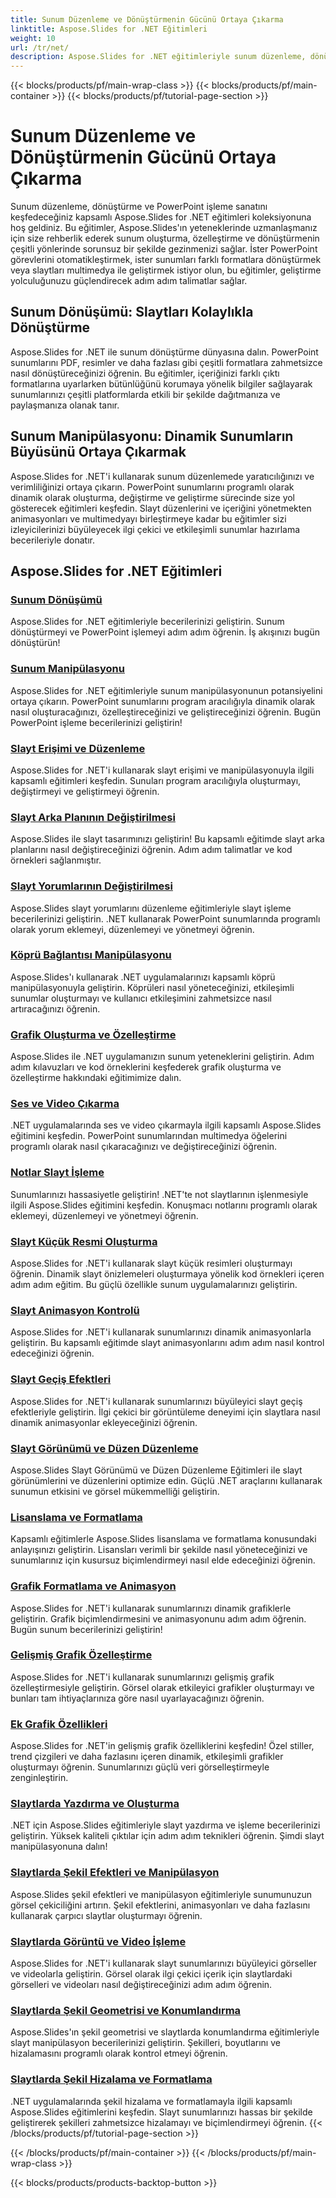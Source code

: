 ```yaml
---
title: Sunum Düzenleme ve Dönüştürmenin Gücünü Ortaya Çıkarma
linktitle: Aspose.Slides for .NET Eğitimleri
weight: 10
url: /tr/net/
description: Aspose.Slides for .NET eğitimleriyle sunum düzenleme, dönüştürme ve PowerPoint işleme dünyasını keşfedin. Etkili sonuçlar için sunumlar oluşturmayı, dönüştürmeyi ve geliştirmeyi öğrenin.
---
```


{{< blocks/products/pf/main-wrap-class >}}
{{< blocks/products/pf/main-container >}}
{{< blocks/products/pf/tutorial-page-section >}}

# Sunum Düzenleme ve Dönüştürmenin Gücünü Ortaya Çıkarma

Sunum düzenleme, dönüştürme ve PowerPoint işleme sanatını keşfedeceğiniz kapsamlı Aspose.Slides for .NET eğitimleri koleksiyonuna hoş geldiniz. Bu eğitimler, Aspose.Slides'ın yeteneklerinde uzmanlaşmanız için size rehberlik ederek sunum oluşturma, özelleştirme ve dönüştürmenin çeşitli yönlerinde sorunsuz bir şekilde gezinmenizi sağlar. İster PowerPoint görevlerini otomatikleştirmek, ister sunumları farklı formatlara dönüştürmek veya slaytları multimedya ile geliştirmek istiyor olun, bu eğitimler, geliştirme yolculuğunuzu güçlendirecek adım adım talimatlar sağlar.

## Sunum Dönüşümü: Slaytları Kolaylıkla Dönüştürme
Aspose.Slides for .NET ile sunum dönüştürme dünyasına dalın. PowerPoint sunumlarını PDF, resimler ve daha fazlası gibi çeşitli formatlara zahmetsizce nasıl dönüştüreceğinizi öğrenin. Bu eğitimler, içeriğinizi farklı çıktı formatlarına uyarlarken bütünlüğünü korumaya yönelik bilgiler sağlayarak sunumlarınızı çeşitli platformlarda etkili bir şekilde dağıtmanıza ve paylaşmanıza olanak tanır.

## Sunum Manipülasyonu: Dinamik Sunumların Büyüsünü Ortaya Çıkarmak
Aspose.Slides for .NET'i kullanarak sunum düzenlemede yaratıcılığınızı ve verimliliğinizi ortaya çıkarın. PowerPoint sunumlarını programlı olarak dinamik olarak oluşturma, değiştirme ve geliştirme sürecinde size yol gösterecek eğitimleri keşfedin. Slayt düzenlerini ve içeriğini yönetmekten animasyonları ve multimedyayı birleştirmeye kadar bu eğitimler sizi izleyicilerinizi büyüleyecek ilgi çekici ve etkileşimli sunumlar hazırlama becerileriyle donatır.

## Aspose.Slides for .NET Eğitimleri
### [Sunum Dönüşümü](./presentation-conversion/)
Aspose.Slides for .NET eğitimleriyle becerilerinizi geliştirin. Sunum dönüştürmeyi ve PowerPoint işlemeyi adım adım öğrenin. İş akışınızı bugün dönüştürün!
### [Sunum Manipülasyonu](./presentation-manipulation/)
Aspose.Slides for .NET eğitimleriyle sunum manipülasyonunun potansiyelini ortaya çıkarın. PowerPoint sunumlarını program aracılığıyla dinamik olarak nasıl oluşturacağınızı, özelleştireceğinizi ve geliştireceğinizi öğrenin. Bugün PowerPoint işleme becerilerinizi geliştirin!
### [Slayt Erişimi ve Düzenleme](./slide-access-and-manipulation/)
Aspose.Slides for .NET'i kullanarak slayt erişimi ve manipülasyonuyla ilgili kapsamlı eğitimleri keşfedin. Sunuları program aracılığıyla oluşturmayı, değiştirmeyi ve geliştirmeyi öğrenin. 
### [Slayt Arka Planının Değiştirilmesi](./slide-background-manipulation/)
Aspose.Slides ile slayt tasarımınızı geliştirin! Bu kapsamlı eğitimde slayt arka planlarını nasıl değiştireceğinizi öğrenin. Adım adım talimatlar ve kod örnekleri sağlanmıştır.
### [Slayt Yorumlarının Değiştirilmesi](./slide-comments-manipulation/)
Aspose.Slides slayt yorumlarını düzenleme eğitimleriyle slayt işleme becerilerinizi geliştirin. .NET kullanarak PowerPoint sunumlarında programlı olarak yorum eklemeyi, düzenlemeyi ve yönetmeyi öğrenin.
### [Köprü Bağlantısı Manipülasyonu](./hyperlink-manipulation/)
Aspose.Slides'ı kullanarak .NET uygulamalarınızı kapsamlı köprü manipülasyonuyla geliştirin. Köprüleri nasıl yöneteceğinizi, etkileşimli sunumlar oluşturmayı ve kullanıcı etkileşimini zahmetsizce nasıl artıracağınızı öğrenin.
### [Grafik Oluşturma ve Özelleştirme](./chart-creation-and-customization/)
Aspose.Slides ile .NET uygulamanızın sunum yeteneklerini geliştirin. Adım adım kılavuzları ve kod örneklerini keşfederek grafik oluşturma ve özelleştirme hakkındaki eğitimimize dalın.
### [Ses ve Video Çıkarma](./audio-and-video-extraction/)
.NET uygulamalarında ses ve video çıkarmayla ilgili kapsamlı Aspose.Slides eğitimini keşfedin. PowerPoint sunumlarından multimedya öğelerini programlı olarak nasıl çıkaracağınızı ve değiştireceğinizi öğrenin.
### [Notlar Slayt İşleme](./notes-slide-manipulation/)
Sunumlarınızı hassasiyetle geliştirin! .NET'te not slaytlarının işlenmesiyle ilgili Aspose.Slides eğitimini keşfedin. Konuşmacı notlarını programlı olarak eklemeyi, düzenlemeyi ve yönetmeyi öğrenin.
### [Slayt Küçük Resmi Oluşturma](./slide-thumbnail-generation/)
Aspose.Slides for .NET'i kullanarak slayt küçük resimleri oluşturmayı öğrenin. Dinamik slayt önizlemeleri oluşturmaya yönelik kod örnekleri içeren adım adım eğitim. Bu güçlü özellikle sunum uygulamalarınızı geliştirin.
### [Slayt Animasyon Kontrolü](./slide-animation-control/)
Aspose.Slides for .NET'i kullanarak sunumlarınızı dinamik animasyonlarla geliştirin. Bu kapsamlı eğitimde slayt animasyonlarını adım adım nasıl kontrol edeceğinizi öğrenin.
### [Slayt Geçiş Efektleri](./slide-transition-effects/)
Aspose.Slides for .NET'i kullanarak sunumlarınızı büyüleyici slayt geçiş efektleriyle geliştirin. İlgi çekici bir görüntüleme deneyimi için slaytlara nasıl dinamik animasyonlar ekleyeceğinizi öğrenin.
### [Slayt Görünümü ve Düzen Düzenleme](./slide-view-and-layout-manipulation/)
Aspose.Slides Slayt Görünümü ve Düzen Düzenleme Eğitimleri ile slayt görünümlerini ve düzenlerini optimize edin. Güçlü .NET araçlarını kullanarak sunumun etkisini ve görsel mükemmelliği geliştirin.
### [Lisanslama ve Formatlama](./licensing-and-formatting/)
Kapsamlı eğitimlerle Aspose.Slides lisanslama ve formatlama konusundaki anlayışınızı geliştirin. Lisansları verimli bir şekilde nasıl yöneteceğinizi ve sunumlarınız için kusursuz biçimlendirmeyi nasıl elde edeceğinizi öğrenin.
### [Grafik Formatlama ve Animasyon](./chart-formatting-and-animation/)
Aspose.Slides for .NET'i kullanarak sunumlarınızı dinamik grafiklerle geliştirin. Grafik biçimlendirmesini ve animasyonunu adım adım öğrenin. Bugün sunum becerilerinizi geliştirin!
### [Gelişmiş Grafik Özelleştirme](./advanced-chart-customization/)
Aspose.Slides for .NET'i kullanarak sunumlarınızı gelişmiş grafik özelleştirmesiyle geliştirin. Görsel olarak etkileyici grafikler oluşturmayı ve bunları tam ihtiyaçlarınıza göre nasıl uyarlayacağınızı öğrenin.
### [Ek Grafik Özellikleri](./additional-chart-features/)
Aspose.Slides for .NET'in gelişmiş grafik özelliklerini keşfedin! Özel stiller, trend çizgileri ve daha fazlasını içeren dinamik, etkileşimli grafikler oluşturmayı öğrenin. Sunumlarınızı güçlü veri görselleştirmeyle zenginleştirin.
### [Slaytlarda Yazdırma ve Oluşturma](./printing-and-rendering-in-slides/)
.NET için Aspose.Slides eğitimleriyle slayt yazdırma ve işleme becerilerinizi geliştirin. Yüksek kaliteli çıktılar için adım adım teknikleri öğrenin. Şimdi slayt manipülasyonuna dalın!
### [Slaytlarda Şekil Efektleri ve Manipülasyon](./shape-effects-and-manipulation-in-slides/)
Aspose.Slides şekil efektleri ve manipülasyon eğitimleriyle sunumunuzun görsel çekiciliğini artırın. Şekil efektlerini, animasyonları ve daha fazlasını kullanarak çarpıcı slaytlar oluşturmayı öğrenin.
### [Slaytlarda Görüntü ve Video İşleme](./image-and-video-manipulation-in-slides/)
Aspose.Slides for .NET'i kullanarak slayt sunumlarınızı büyüleyici görseller ve videolarla geliştirin. Görsel olarak ilgi çekici içerik için slaytlardaki görselleri ve videoları nasıl değiştireceğinizi adım adım öğrenin.
### [Slaytlarda Şekil Geometrisi ve Konumlandırma](./shape-geometry-and-positioning-in-slides/)
Aspose.Slides'ın şekil geometrisi ve slaytlarda konumlandırma eğitimleriyle slayt manipülasyon becerilerinizi geliştirin. Şekilleri, boyutlarını ve hizalamasını programlı olarak kontrol etmeyi öğrenin.
### [Slaytlarda Şekil Hizalama ve Formatlama](./shape-alignment-and-formatting-in-slides/)
.NET uygulamalarında şekil hizalama ve formatlamayla ilgili kapsamlı Aspose.Slides eğitimlerini keşfedin. Slayt sunumlarınızı hassas bir şekilde geliştirerek şekilleri zahmetsizce hizalamayı ve biçimlendirmeyi öğrenin. 
{{< /blocks/products/pf/tutorial-page-section >}}

{{< /blocks/products/pf/main-container >}}
{{< /blocks/products/pf/main-wrap-class >}}

{{< blocks/products/products-backtop-button >}}
